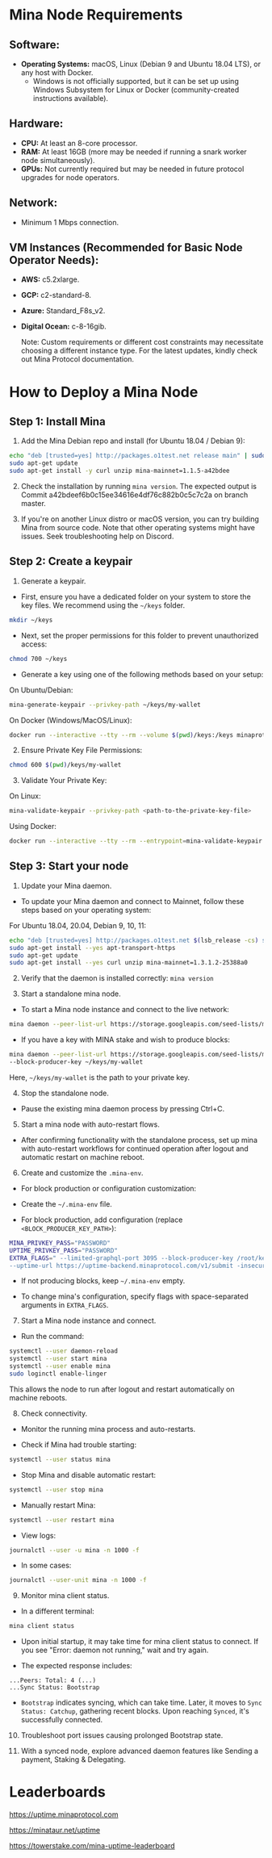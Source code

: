 # Mina Node Requirements

## Software:

- **Operating Systems:** macOS, Linux (Debian 9 and Ubuntu 18.04 LTS), or any host with Docker.
  - Windows is not officially supported, but it can be set up using Windows Subsystem for Linux or Docker (community-created instructions available).

## Hardware:

- **CPU:** At least an 8-core processor.
- **RAM:** At least 16GB (more may be needed if running a snark worker node simultaneously).
- **GPUs:** Not currently required but may be needed in future protocol upgrades for node operators.

## Network:

- Minimum 1 Mbps connection.

## VM Instances (Recommended for Basic Node Operator Needs):

- **AWS:** c5.2xlarge.
- **GCP:** c2-standard-8.
- **Azure:** Standard_F8s_v2.
- **Digital Ocean:** c-8-16gib.
  
  Note: Custom requirements or different cost constraints may necessitate choosing a different instance type. For the latest updates, kindly check out Mina Protocol documentation.

# How to Deploy a Mina Node

## Step 1: Install Mina

1. Add the Mina Debian repo and install (for Ubuntu 18.04 / Debian 9):

```bash
echo "deb [trusted=yes] http://packages.o1test.net release main" | sudo tee /etc/apt/sources.list.d/mina.list 
sudo apt-get update 
sudo apt-get install -y curl unzip mina-mainnet=1.1.5-a42bdee
```

2. Check the installation by running `mina version`. The expected output is Commit a42bdeef6b0c15ee34616e4df76c882b0c5c7c2a on branch master.

3. If you're on another Linux distro or macOS version, you can try building Mina from source code. Note that other operating systems might have issues. Seek troubleshooting help on Discord.

## Step 2: Create a keypair

1. Generate a keypair.

- First, ensure you have a dedicated folder on your system to store the key files. We recommend using the `~/keys` folder.

```bash
mkdir ~/keys
```

- Next, set the proper permissions for this folder to prevent unauthorized access:

```bash
chmod 700 ~/keys
```

- Generate a key using one of the following methods based on your setup:

On Ubuntu/Debian:

```bash
mina-generate-keypair --privkey-path ~/keys/my-wallet
```

On Docker (Windows/MacOS/Linux):

```bash
docker run --interactive --tty --rm --volume $(pwd)/keys:/keys minaprotocol/mina-generate-keypair:1.3.0-9b0369c --privkey-path /keys/my-wallet
```

2. Ensure Private Key File Permissions:

```bash
chmod 600 $(pwd)/keys/my-wallet
```

3. Validate Your Private Key:

On Linux:

```bash
mina-validate-keypair --privkey-path <path-to-the-private-key-file>
```

Using Docker:

```bash
docker run --interactive --tty --rm --entrypoint=mina-validate-keypair --volume $(pwd)/keys:/keys minaprotocol/mina-generate-keypair:1.3.0-9b0369c --privkey-path /keys/my-wallet
```

## Step 3: Start your node

1. Update your Mina daemon.

- To update your Mina daemon and connect to Mainnet, follow these steps based on your operating system:

For Ubuntu 18.04, 20.04, Debian 9, 10, 11:

```bash
echo "deb [trusted=yes] http://packages.o1test.net $(lsb_release -cs) stable" | sudo tee /etc/apt/sources.list.d/mina.list 
sudo apt-get install --yes apt-transport-https 
sudo apt-get update 
sudo apt-get install --yes curl unzip mina-mainnet=1.3.1.2-25388a0
```

2. Verify that the daemon is installed correctly: `mina version`

3. Start a standalone mina node.

- To start a Mina node instance and connect to the live network:

```bash
mina daemon --peer-list-url https://storage.googleapis.com/seed-lists/mainnet_seeds.txt
```

- If you have a key with MINA stake and wish to produce blocks:

```bash
mina daemon --peer-list-url https://storage.googleapis.com/seed-lists/mainnet_seeds.txt \
--block-producer-key ~/keys/my-wallet
```

Here, `~/keys/my-wallet` is the path to your private key.

4. Stop the standalone node.

- Pause the existing mina daemon process by pressing Ctrl+C.

5. Start a mina node with auto-restart flows.

- After confirming functionality with the standalone process, set up mina with auto-restart workflows for continued operation after logout and automatic restart on machine reboot.

6. Create and customize the `.mina-env`.

- For block production or configuration customization:

- Create the `~/.mina-env` file.

- For block production, add configuration (replace `<BLOCK_PRODUCER_KEY_PATH>`):

```bash
MINA_PRIVKEY_PASS="PASSWORD"
UPTIME_PRIVKEY_PASS="PASSWORD"
EXTRA_FLAGS=" --limited-graphql-port 3095 --block-producer-key /root/keys/my-wallet --uptime-submitter-key /root/keys/my-wallet 
--uptime-url https://uptime-backend.minaprotocol.com/v1/submit -insecure-rest-server --minimum-block-reward 700 --open-limited-graphql-port"
```

- If not producing blocks, keep `~/.mina-env` empty.

- To change mina's configuration, specify flags with space-separated arguments in `EXTRA_FLAGS`.

7. Start a Mina node instance and connect.

- Run the command:

```bash
systemctl --user daemon-reload 
systemctl --user start mina 
systemctl --user enable mina 
sudo loginctl enable-linger
```

This allows the node to run after logout and restart automatically on machine reboots.

8. Check connectivity.

- Monitor the running mina process and auto-restarts.

- Check if Mina had trouble starting:

```bash
systemctl --user status mina
```

- Stop Mina and disable automatic restart:

```bash
systemctl --user stop mina
```

- Manually restart Mina:

```bash
systemctl --user restart mina
```

- View logs:

```bash
journalctl --user -u mina -n 1000 -f
```

- In some cases:

```bash
journalctl --user-unit mina -n 1000 -f
```

9. Monitor mina client status.

- In a different terminal:

```bash
mina client status
```

- Upon initial startup, it may take time for mina client status to connect. If you see "Error: daemon not running," wait and try again.

- The expected response includes:

```
...Peers: Total: 4 (...) 
...Sync Status: Bootstrap
```

- `Bootstrap` indicates syncing, which can take time. Later, it moves to `Sync Status: Catchup`, gathering recent blocks. Upon reaching `Synced`, it's successfully connected.

10. Troubleshoot port issues causing prolonged Bootstrap state.

11. With a synced node, explore advanced daemon features like Sending a payment, Staking & Delegating.

# Leaderboards
<https://uptime.minaprotocol.com>

<https://minataur.net/uptime>

<https://towerstake.com/mina-uptime-leaderboard>
